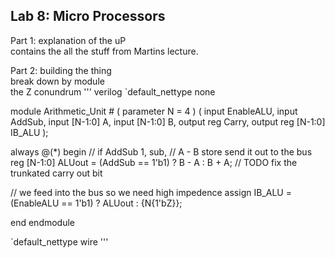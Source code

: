 ## Lab 8: Micro Processors  


Part 1: explanation of the uP  
contains the all the stuff from Martins lecture.  


Part 2: building the thing  
break down by module  
the Z conundrum
''' 
verilog
`default_nettype none

module Arithmetic_Unit #
(
	parameter N = 4
)
(
	input EnableALU,
	input AddSub,
	input [N-1:0] A,
	input [N-1:0] B,
	output reg Carry,
	output reg [N-1:0] IB_ALU
);

always @(*) begin
// if AddSub 1, sub,
// A - B store send it out to the bus
reg [N-1:0] ALUout = (AddSub == 1'b1) ? B - A : B + A;
// TODO fix the trunkated carry out bit

// we feed into the bus so we need high impedence
assign IB_ALU = (EnableALU == 1'b1) ? ALUout : {N{1'bZ}};

end
endmodule

`default_nettype wire
'''
